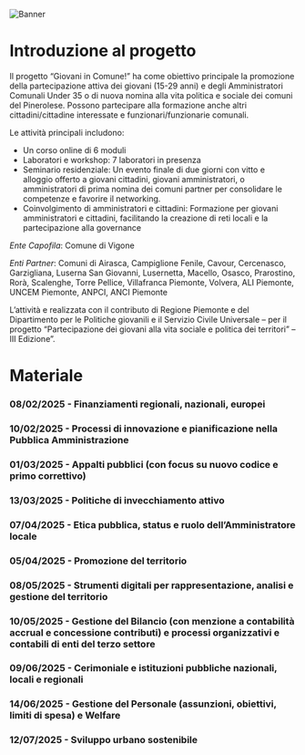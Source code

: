 ![Banner](images/banner.png)

# Introduzione al progetto
Il progetto “Giovani in Comune!” ha come obiettivo principale la promozione della partecipazione attiva dei giovani (15-29 anni) e degli Amministratori Comunali Under 35 o di nuova nomina alla vita politica e sociale dei comuni del Pinerolese. Possono partecipare alla formazione anche altri cittadini/cittadine interessate e funzionari/funzionarie comunali. 

Le attività principali includono: 
- Un corso online di 6 moduli 
- Laboratori e workshop: 7 laboratori in presenza 
- Seminario residenziale: Un evento finale di due giorni con vitto e alloggio offerto a giovani cittadini, giovani amministratori, o amministratori di prima nomina dei comuni partner per consolidare le competenze e favorire il networking. 
- Coinvolgimento di amministratori e cittadini: Formazione per giovani amministratori e cittadini, facilitando la creazione di reti locali e la partecipazione alla governance

_Ente Capofila_: Comune di Vigone 

_Enti Partner_: Comuni di Airasca, Campiglione Fenile, Cavour, Cercenasco, Garzigliana, Luserna San Giovanni, Lusernetta, Macello, Osasco, Prarostino, Rorà, Scalenghe, Torre Pellice, Villafranca Piemonte, Volvera, ALI Piemonte, UNCEM Piemonte, ANPCI, ANCI Piemonte 

L’attività e realizzata con il contributo di Regione Piemonte e del Dipartimento per le Politiche giovanili e il Servizio Civile Universale – per il progetto “Partecipazione dei giovani alla vita sociale e politica dei territori” – III Edizione”.

# Materiale
### 08/02/2025 - Finanziamenti regionali, nazionali, europei

### 10/02/2025 - Processi di innovazione e pianificazione nella Pubblica Amministrazione

### 01/03/2025 - Appalti pubblici (con focus su nuovo codice e primo correttivo)

### 13/03/2025 - Politiche di invecchiamento attivo

### 07/04/2025 - Etica pubblica, status e ruolo dell’Amministratore locale

### 05/04/2025 - Promozione del territorio

### 08/05/2025 - Strumenti digitali per rappresentazione, analisi e gestione del territorio

### 10/05/2025 - Gestione del Bilancio (con menzione a contabilità accrual e concessione contributi) e processi organizzativi e contabili di enti del terzo settore

### 09/06/2025 - Cerimoniale e istituzioni pubbliche nazionali, locali e regionali

### 14/06/2025 - Gestione del Personale (assunzioni, obiettivi, limiti di spesa) e Welfare

### 12/07/2025 - Sviluppo urbano sostenibile
